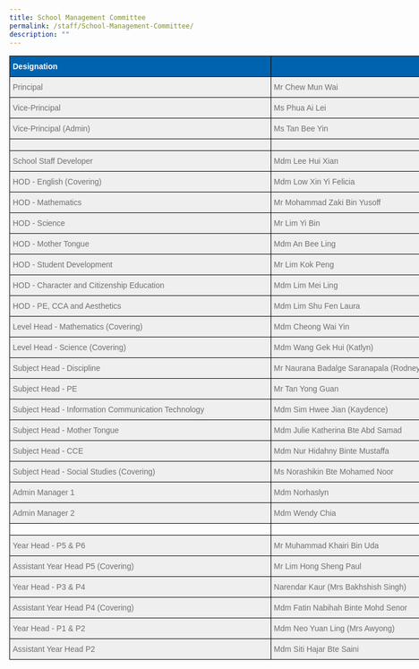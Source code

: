```yaml
---
title: School Management Committee
permalink: /staff/School-Management-Committee/
description: ""
---
```

<style type="text/css">
.tg  {border-collapse:collapse;border-spacing:0;}
.tg td{border-color:black;border-style:solid;border-width:1px;font-family:Arial, sans-serif;font-size:14px;
  overflow:hidden;padding:10px 5px;word-break:normal;}
.tg th{border-color:black;border-style:solid;border-width:1px;font-family:Arial, sans-serif;font-size:14px;
  font-weight:normal;overflow:hidden;padding:10px 5px;word-break:normal;}
.tg .tg-qarn{background-color:#EFEFEF;color:#6F6F6F;text-align:left;vertical-align:middle}
.tg .tg-4rva{background-color:#0063B0;color:#FFF;font-weight:bold;text-align:left;vertical-align:top}
.tg .tg-5ytf{background-color:#EFEFEF;color:#6F6F6F;text-align:left;vertical-align:top}
.tg .tg-0lax{text-align:left;vertical-align:top}
</style>
<table class="tg" style="undefined;table-layout: fixed; width: 992px">
<colgroup>
<col style="width: 467px">
<col style="width: 525px">
</colgroup>
<thead>
  <tr>
    <th class="tg-4rva"><span style="color:#FFF">Designation</span><br></th>
    <th class="tg-4rva"></th>
  </tr>
</thead>
<tbody>
  <tr>
    <td class="tg-qarn"><span style="color:#6F6F6F;background-color:#EFEFEF">Principal </span></td>
    <td class="tg-qarn"><span style="color:#6F6F6F;background-color:#EFEFEF">Mr Chew Mun Wai </span></td>
  </tr>
  <tr>
    <td class="tg-qarn"><span style="color:#6F6F6F;background-color:#EFEFEF">Vice-Principal</span><br></td>
    <td class="tg-qarn"><span style="color:#6F6F6F;background-color:#EFEFEF">Ms Phua Ai Lei</span><br></td>
  </tr>
  <tr>
    <td class="tg-qarn"><span style="color:#6F6F6F;background-color:#EFEFEF">Vice-Principal (Admin)</span></td>
    <td class="tg-qarn"><span style="color:#6F6F6F;background-color:#EFEFEF">Ms Tan Bee Yin</span></td>
  </tr>
  <tr>
    <td class="tg-qarn"></td>
    <td class="tg-qarn"></td>
  </tr>
  <tr>
    <td class="tg-5ytf"><span style="font-weight:normal">School Staff Developer</span><br></td>
    <td class="tg-5ytf"><span style="font-weight:normal">Mdm Lee Hui Xian </span><br></td>
  </tr>
  <tr>
    <td class="tg-qarn"><span style="color:#6F6F6F;background-color:#EFEFEF">HOD - English (Covering)</span></td>
    <td class="tg-qarn"><span style="color:#6F6F6F;background-color:#EFEFEF">Mdm Low Xin Yi Felicia  </span></td>
  </tr>
  <tr>
    <td class="tg-qarn"><span style="color:#6F6F6F;background-color:#EFEFEF">HOD - Mathematics </span></td>
    <td class="tg-qarn"><span style="color:#6F6F6F;background-color:#EFEFEF">Mr Mohammad Zaki Bin Yusoff </span></td>
  </tr>
  <tr>
    <td class="tg-qarn"><span style="color:#6F6F6F;background-color:#EFEFEF">HOD - Science</span></td>
    <td class="tg-qarn"><span style="color:#6F6F6F;background-color:#EFEFEF">Mr Lim Yi Bin </span></td>
  </tr>
  <tr>
    <td class="tg-qarn"><span style="color:#6F6F6F;background-color:#EFEFEF">HOD - Mother Tongue</span></td>
    <td class="tg-qarn"><span style="color:#6F6F6F;background-color:#EFEFEF">Mdm An Bee Ling </span></td>
  </tr>
  <tr>
    <td class="tg-qarn"><span style="color:#6F6F6F;background-color:#EFEFEF">HOD - Student Development</span></td>
    <td class="tg-qarn"><span style="color:#6F6F6F;background-color:#EFEFEF">Mr Lim Kok Peng  </span></td>
  </tr>
  <tr>
    <td class="tg-qarn"><span style="color:#6F6F6F;background-color:#EFEFEF">HOD - Character and Citizenship Education</span></td>
    <td class="tg-qarn"><span style="color:#6F6F6F;background-color:#EFEFEF">Mdm Lim Mei Ling </span></td>
  </tr>
  <tr>
    <td class="tg-qarn"><span style="color:#6F6F6F;background-color:#EFEFEF">HOD - PE, CCA and Aesthetics </span></td>
    <td class="tg-qarn"><span style="color:#6F6F6F;background-color:#EFEFEF">Mdm Lim Shu Fen Laura  </span></td>
  </tr>
  <tr>
  </tr>
  <tr>
    <td class="tg-qarn"><span style="color:#6F6F6F;background-color:#EFEFEF">Level Head - Mathematics (Covering) </span></td>
    <td class="tg-qarn"><span style="color:#6F6F6F;background-color:#EFEFEF">Mdm Cheong Wai Yin </span></td>
  </tr>
  <tr>
    <td class="tg-qarn"><span style="color:#6F6F6F;background-color:#EFEFEF">Level Head - Science (Covering)  </span></td>
    <td class="tg-qarn"><span style="color:#6F6F6F;background-color:#EFEFEF">Mdm Wang Gek Hui (Katlyn) </span></td>
  </tr>
  <tr>
    <td class="tg-qarn"><span style="color:#6F6F6F;background-color:#EFEFEF">Subject Head - Discipline</span></td>
    <td class="tg-qarn"><span style="color:#6F6F6F;background-color:#EFEFEF">Mr Naurana Badalge Saranapala (Rodney)</span></td>
  </tr>
  <tr>
    <td class="tg-qarn"><span style="color:#6F6F6F;background-color:#EFEFEF">Subject Head - PE </span></td>
    <td class="tg-qarn"><span style="color:#6F6F6F;background-color:#EFEFEF">Mr Tan Yong Guan  </span></td>
  </tr>
  <tr>
    <td class="tg-qarn"><span style="color:#6F6F6F;background-color:#EFEFEF">Subject Head - Information Communication Technology </span><br></td>
    <td class="tg-qarn"><span style="color:#6F6F6F;background-color:#EFEFEF">Mdm Sim Hwee Jian (Kaydence)  </span></td>
  </tr>
  <tr>
    <td class="tg-qarn"><span style="color:#6F6F6F;background-color:#EFEFEF">Subject Head - Mother Tongue </span></td>
    <td class="tg-qarn"><span style="color:#6F6F6F;background-color:#EFEFEF">Mdm Julie Katherina Bte Abd Samad</span></td>
  </tr>
  <tr>
    <td class="tg-qarn"><span style="color:#6F6F6F;background-color:#EFEFEF">Subject Head - CCE </span></td>
    <td class="tg-qarn"><span style="color:#6F6F6F;background-color:#EFEFEF">Mdm Nur Hidahny Binte Mustaffa</span></td>
  </tr>
  <tr>
    <td class="tg-qarn"><span style="color:#6F6F6F;background-color:#EFEFEF">Subject Head - Social Studies (Covering) </span></td>
    <td class="tg-qarn"><span style="color:#6F6F6F;background-color:#EFEFEF">Ms Norashikin Bte Mohamed Noor </span></td>
  </tr>
  <tr>
    <td class="tg-qarn"><span style="color:#6F6F6F;background-color:#EFEFEF">Admin Manager 1</span></td>
    <td class="tg-qarn"><span style="color:#6F6F6F;background-color:#EFEFEF">Mdm Norhaslyn </span></td>
  </tr>
	<tr>
    <td class="tg-qarn"><span style="color:#6F6F6F;background-color:#EFEFEF">Admin Manager 2</span></td>
    <td class="tg-qarn"><span style="color:#6F6F6F;background-color:#EFEFEF">Mdm Wendy Chia</span></td>
  </tr>
  <tr>
    <td class="tg-0lax"></td>
    <td class="tg-0lax"></td>
  </tr>
  <tr>
    <td class="tg-qarn"><span style="color:#6F6F6F;background-color:#EFEFEF">Year Head - P5 &amp; P6  </span></td>
    <td class="tg-qarn"><span style="color:#6F6F6F;background-color:#EFEFEF">Mr Muhammad Khairi Bin Uda   </span></td>
  </tr>
  <tr>
    <td class="tg-qarn"><span style="color:#6F6F6F;background-color:#EFEFEF">Assistant Year Head P5 (Covering)  </span></td>
    <td class="tg-qarn"><span style="color:#6F6F6F;background-color:#EFEFEF">Mr Lim Hong Sheng Paul </span></td>
  </tr>
  <tr>
    <td class="tg-qarn"><span style="color:#6F6F6F;background-color:#EFEFEF">Year Head - P3 &amp; P4 </span></td>
    <td class="tg-qarn"><span style="color:#6F6F6F;background-color:#EFEFEF">Narendar Kaur (Mrs Bakhshish Singh) </span></td>
  </tr>
  <tr>
    <td class="tg-qarn"><span style="color:#6F6F6F;background-color:#EFEFEF">Assistant Year Head P4 (Covering) </span></td>
    <td class="tg-qarn"><span style="color:#6F6F6F;background-color:#EFEFEF">Mdm Fatin Nabihah Binte Mohd Senor </span></td>
  </tr>
  <tr>
    <td class="tg-qarn"><span style="color:#6F6F6F;background-color:#EFEFEF">Year Head - P1 &amp; P2  </span></td>
    <td class="tg-qarn"><span style="color:#6F6F6F;background-color:#EFEFEF">Mdm Neo Yuan Ling (Mrs Awyong) </span><br></td>
  </tr>
  <tr>
    <td class="tg-qarn"><span style="color:#6F6F6F;background-color:#EFEFEF">Assistant Year Head P2 </span></td>
    <td class="tg-qarn"><span style="color:#6F6F6F;background-color:#EFEFEF">Mdm Siti Hajar Bte Saini </span></td>
  </tr>
</tbody>
</table>
